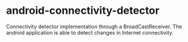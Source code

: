 android-connectivity-detector
=============================

Connectivity detector implementation through a BroadCastReceiver. The android application is able to detect changes in Internet connectivity.
